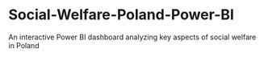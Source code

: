 # Social-Welfare-Poland-Power-BI
An interactive Power BI dashboard analyzing key aspects of social welfare in Poland
